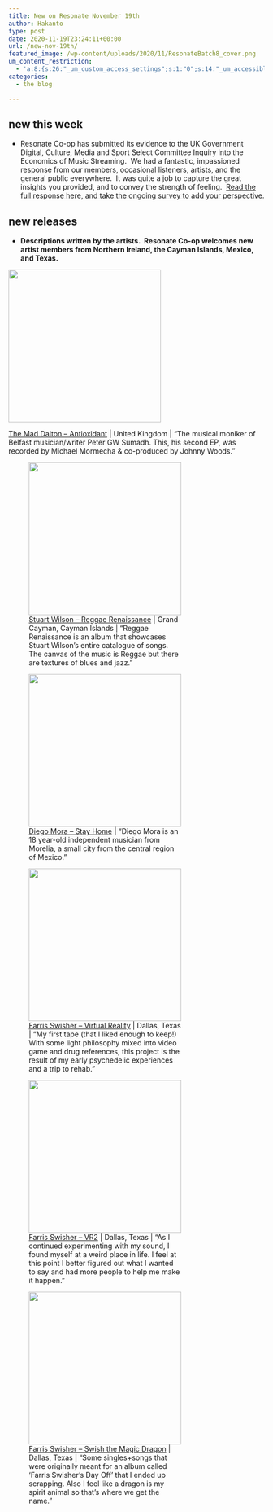 ```yaml
---
title: New on Resonate November 19th
author: Hakanto
type: post
date: 2020-11-19T23:24:11+00:00
url: /new-nov-19th/
featured_image: /wp-content/uploads/2020/11/ResonateBatch8_cover.png
um_content_restriction:
  - 'a:8:{s:26:"_um_custom_access_settings";s:1:"0";s:14:"_um_accessible";s:1:"0";s:19:"_um_noaccess_action";s:1:"0";s:30:"_um_restrict_by_custom_message";s:1:"0";s:27:"_um_restrict_custom_message";s:0:"";s:19:"_um_access_redirect";s:1:"0";s:23:"_um_access_redirect_url";s:0:"";s:28:"_um_access_hide_from_queries";s:1:"0";}'
categories:
  - the blog

---
```

## new this week

  * Resonate Co-op has submitted its evidence to the UK Government Digital, Culture, Media and Sport Select Committee Inquiry into the Economics of Music Streaming.  We had a fantastic, impassioned response from our members, occasional listeners, artists, and the general public everywhere.  It was quite a job to capture the great insights you provided, and to convey the strength of feeling.  [Read the full response here, and take the ongoing survey to add your perspective][1].

## new releases

  * __Descriptions written by the artists.  Resonate Co-op welcomes new artist members from Northern Ireland, the Cayman Islands, Mexico, and Texas.__<figure id="attachment_7145" aria-describedby="caption-attachment-7145" style="width: 300px" class="wp-caption alignleft">

[<img loading="lazy" decoding="async" class="size-medium wp-image-7145" src="https://resonate.is/wp-content/uploads/2020/11/TheMadDalton_Antioxidant-300x300.jpeg" alt="" width="300" height="300" srcset="http://resonate.localhost/wp-content/uploads/2020/11/TheMadDalton_Antioxidant-300x300.jpeg 300w, http://resonate.localhost/wp-content/uploads/2020/11/TheMadDalton_Antioxidant-1024x1024.jpeg 1024w, http://resonate.localhost/wp-content/uploads/2020/11/TheMadDalton_Antioxidant-200x200.jpeg 200w, http://resonate.localhost/wp-content/uploads/2020/11/TheMadDalton_Antioxidant-768x768.jpeg 768w, http://resonate.localhost/wp-content/uploads/2020/11/TheMadDalton_Antioxidant-1536x1536.jpeg 1536w, http://resonate.localhost/wp-content/uploads/2020/11/TheMadDalton_Antioxidant-2048x2048.jpeg 2048w" sizes="(max-width: 300px) 100vw, 300px" />][2]<figcaption id="caption-attachment-7145" class="wp-caption-text">[The Mad Dalton &#8211; Antioxidant][2] | United Kingdom | &#8220;The musical moniker of Belfast musician/writer Peter GW Sumadh. This, his second EP, was recorded by Michael Mormecha & co-produced by Johnny Woods.&#8221;</figcaption></figure> <figure id="attachment_7143" aria-describedby="caption-attachment-7143" style="width: 300px" class="wp-caption alignleft">[<img loading="lazy" decoding="async" class="size-medium wp-image-7143" src="https://resonate.is/wp-content/uploads/2020/11/Reggae-Renaissance-Resonate-Artwork1-300x300.png" alt="" width="300" height="300" srcset="http://resonate.localhost/wp-content/uploads/2020/11/Reggae-Renaissance-Resonate-Artwork1-300x300.png 300w, http://resonate.localhost/wp-content/uploads/2020/11/Reggae-Renaissance-Resonate-Artwork1-1024x1024.png 1024w, http://resonate.localhost/wp-content/uploads/2020/11/Reggae-Renaissance-Resonate-Artwork1-200x200.png 200w, http://resonate.localhost/wp-content/uploads/2020/11/Reggae-Renaissance-Resonate-Artwork1-768x768.png 768w, http://resonate.localhost/wp-content/uploads/2020/11/Reggae-Renaissance-Resonate-Artwork1-1536x1536.png 1536w, http://resonate.localhost/wp-content/uploads/2020/11/Reggae-Renaissance-Resonate-Artwork1.png 1600w" sizes="(max-width: 300px) 100vw, 300px" />][3]<figcaption id="caption-attachment-7143" class="wp-caption-text">[Stuart Wilson &#8211; Reggae Renaissance][3] | Grand Cayman, Cayman Islands | &#8220;Reggae Renaissance is an album that showcases Stuart Wilson’s entire catalogue of songs. The canvas of the music is Reggae but there are textures of blues and jazz.&#8221;</figcaption></figure> <figure id="attachment_7144" aria-describedby="caption-attachment-7144" style="width: 300px" class="wp-caption alignleft">[<img loading="lazy" decoding="async" class="wp-image-7144 size-medium" src="https://resonate.is/wp-content/uploads/2020/11/StayHomeCover-300x300.png" alt="" width="300" height="300" srcset="http://resonate.localhost/wp-content/uploads/2020/11/StayHomeCover-300x300.png 300w, http://resonate.localhost/wp-content/uploads/2020/11/StayHomeCover-1024x1024.png 1024w, http://resonate.localhost/wp-content/uploads/2020/11/StayHomeCover-200x200.png 200w, http://resonate.localhost/wp-content/uploads/2020/11/StayHomeCover-768x768.png 768w, http://resonate.localhost/wp-content/uploads/2020/11/StayHomeCover-1536x1536.png 1536w, http://resonate.localhost/wp-content/uploads/2020/11/StayHomeCover.png 1600w" sizes="(max-width: 300px) 100vw, 300px" />][4]<figcaption id="caption-attachment-7144" class="wp-caption-text">[Diego Mora &#8211; Stay Home][4] | &#8220;Diego Mora is an 18 year-old independent musician from Morelia, a small city from the central region of Mexico.&#8221;</figcaption></figure> <figure id="attachment_7141" aria-describedby="caption-attachment-7141" style="width: 300px" class="wp-caption alignleft">[<img loading="lazy" decoding="async" class="wp-image-7141 size-medium" src="https://resonate.is/wp-content/uploads/2020/11/FarrisSwisher_VirtualReality-300x300.jpg" alt="" width="300" height="300" srcset="http://resonate.localhost/wp-content/uploads/2020/11/FarrisSwisher_VirtualReality-300x300.jpg 300w, http://resonate.localhost/wp-content/uploads/2020/11/FarrisSwisher_VirtualReality-1024x1024.jpg 1024w, http://resonate.localhost/wp-content/uploads/2020/11/FarrisSwisher_VirtualReality-200x200.jpg 200w, http://resonate.localhost/wp-content/uploads/2020/11/FarrisSwisher_VirtualReality-768x768.jpg 768w, http://resonate.localhost/wp-content/uploads/2020/11/FarrisSwisher_VirtualReality-1536x1536.jpg 1536w, http://resonate.localhost/wp-content/uploads/2020/11/FarrisSwisher_VirtualReality-2048x2048.jpg 2048w" sizes="(max-width: 300px) 100vw, 300px" />][5]<figcaption id="caption-attachment-7141" class="wp-caption-text">[Farris Swisher &#8211; Virtual Reality][5] | Dallas, Texas | &#8220;My first tape (that I liked enough to keep!) With some light philosophy mixed into video game and drug references, this project is the result of my early psychedelic experiences and a trip to rehab.&#8221;</figcaption></figure> <figure id="attachment_7142" aria-describedby="caption-attachment-7142" style="width: 300px" class="wp-caption alignleft">[<img loading="lazy" decoding="async" class="size-medium wp-image-7142" src="https://resonate.is/wp-content/uploads/2020/11/FarrisSwisher_VR2-300x300.jpg" alt="" width="300" height="300" srcset="http://resonate.localhost/wp-content/uploads/2020/11/FarrisSwisher_VR2-300x300.jpg 300w, http://resonate.localhost/wp-content/uploads/2020/11/FarrisSwisher_VR2-1024x1024.jpg 1024w, http://resonate.localhost/wp-content/uploads/2020/11/FarrisSwisher_VR2-200x200.jpg 200w, http://resonate.localhost/wp-content/uploads/2020/11/FarrisSwisher_VR2-768x768.jpg 768w, http://resonate.localhost/wp-content/uploads/2020/11/FarrisSwisher_VR2-1536x1536.jpg 1536w, http://resonate.localhost/wp-content/uploads/2020/11/FarrisSwisher_VR2-2048x2048.jpg 2048w" sizes="(max-width: 300px) 100vw, 300px" />][5]<figcaption id="caption-attachment-7142" class="wp-caption-text">[Farris Swisher &#8211; VR2][5] | Dallas, Texas | &#8220;As I continued experimenting with my sound, I found myself at a weird place in life. I feel at this point I better figured out what I wanted to say and had more people to help me make it happen.&#8221;</figcaption></figure> <figure id="attachment_7140" aria-describedby="caption-attachment-7140" style="width: 300px" class="wp-caption alignleft">[<img loading="lazy" decoding="async" class="wp-image-7140 size-medium" src="https://resonate.is/wp-content/uploads/2020/11/FarrisSwisher_magicDragonart-300x300.jpg" alt="" width="300" height="300" srcset="http://resonate.localhost/wp-content/uploads/2020/11/FarrisSwisher_magicDragonart-300x300.jpg 300w, http://resonate.localhost/wp-content/uploads/2020/11/FarrisSwisher_magicDragonart-1024x1024.jpg 1024w, http://resonate.localhost/wp-content/uploads/2020/11/FarrisSwisher_magicDragonart-200x200.jpg 200w, http://resonate.localhost/wp-content/uploads/2020/11/FarrisSwisher_magicDragonart-768x768.jpg 768w, http://resonate.localhost/wp-content/uploads/2020/11/FarrisSwisher_magicDragonart-1536x1536.jpg 1536w, http://resonate.localhost/wp-content/uploads/2020/11/FarrisSwisher_magicDragonart-2048x2048.jpg 2048w" sizes="(max-width: 300px) 100vw, 300px" />][5]<figcaption id="caption-attachment-7140" class="wp-caption-text">[Farris Swisher &#8211; Swish the Magic Dragon][5] | Dallas, Texas | &#8220;Some singles+songs that were originally meant for an album called ‘Farris Swisher’s Day Off’ that I ended up scrapping. Also I feel like a dragon is my spirit animal so that’s where we get the name.&#8221;</figcaption></figure>

 [1]: https://resonate.is/survey-music-streaming/
 [2]: https://beta.resonate.is/artists/14203
 [3]: https://beta.resonate.is/artists/14232
 [4]: https://beta.resonate.is/artists/14268
 [5]: https://beta.resonate.is/artists/13849